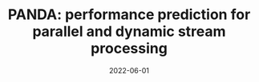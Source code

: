 ---
title: "PANDA: performance prediction for parallel and dynamic stream processing"
collection: publications
category: conferences
permalink: /publication/2022-panda
#excerpt: 'This paper is about the number 1. The number 2 is left for future work.'
date: 2022-06-01
#venue: '16th ACM International Conference on Distributed and Event-Based Systems'
#slidesurl: 'http://pratyushagnihotri.github.io/files/slides1.pdf'
paperurl: 'http://pratyushagnihotri.github.io/files/panda.pdf'
bibtexurl: 'http://pratyushagnihotri.github.io/files/panda.bib'
citation: '<b>Pratyush Agnihotri</b>, Boris Koldehofe, Carsten Binnig, Manisha Luthra. (2022). &quot;PANDA: performance prediction for parallel and dynamic stream processing.&quot; <i>16th ACM International Conference on Distributed and Event-Based Systems</i>.'

---